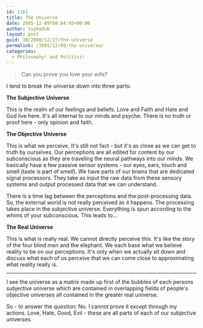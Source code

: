 ```yaml
---
id: 1161
title: The Universe
date: 2005-12-09T08:04:45+00:00
author: tsykoduk
layout: post
guid: 30/2008/12/27/the-universe
permalink: /2005/12/09/the-universe/
categories:
  - Philosophy! and Politics!
---
```

<blockquote>Can you prove you love your wife?
<br />
</blockquote>

I tend to break the universe down into three parts:


<strong>The Subjective Universe</strong>


This is the realm of our feelings and beliefs. Love and Faith and Hate and God live here. It's all internal to our minds and psyche. There is no truth or proof here - only opinion and faith.


<strong>The Objective Universe</strong>


This is what we perceive. It's still not fact - but it's as close as we can get to truth by ourselves. Our perceptions are all edited for content by our subconscious as they are traveling the neural pathways into our minds. We basically have a few passive sensor systems - our eyes, ears, touch and smell (taste is part of smell). We have parts of our brains that are dedicated signal processors. They take as input the raw data from these sensory systems and output processed data that we can understand.


There is a time lag between the perceptions and the post-processing data. So, the external world is not really perceived as it happens. The processing takes place in the subjective universe. Everything is spun according to the whims of your subconscious. This leads to...


<strong>The Real Universe</strong>


This is what is really real. We cannot directly perceive this. It's like the story of the four blind men and the elephant. We each base what we believe reality to be on our perceptions. It's only when we actually sit down and discuss what each of us perceive that we can come close to approximating what reality really is.


<hr />

I see the universe as a matrix made up first of the bubbles of each persons subjective universe which are contained in overlapping fields of people's objective universes all contained in the greater real universe.


So - to answer the question: No. I cannot prove it except through my actions. Love, Hate, Good, Evil - these are all parts of each of our subjective universes.